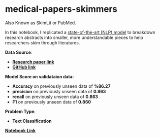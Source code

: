 # medical-papers-skimmers

Also Known as SkimLit or PubMed.

In this notebook, I replicated a [state-of-the-art (NLP) model](https://arxiv.org/abs/1710.06071) to breakdown research abstracts into smaller, more understandable pieces to help researchers skim through literatures.


**Data Source**: 
* [**Research paper link**](https://arxiv.org/abs/1710.06071)
* [**GitHub link**](https://github.com/Franck-Dernoncourt/pubmed-rct)

**Model Score on validataion data:**
* **Accuracy** on previously unseen data of **%86.27**
* **precision** on previously unseen data of **0.863**	
* **recall** on previously unseen data of **0.863**	
* **F1** on previously unseen data of **0.860**

**Problem Type**: 
* **Text Classification**

[**Notebook Link**](https://github.com/Sayed-Husain/medical-papers-skimmers/blob/main/model.ipynb)

